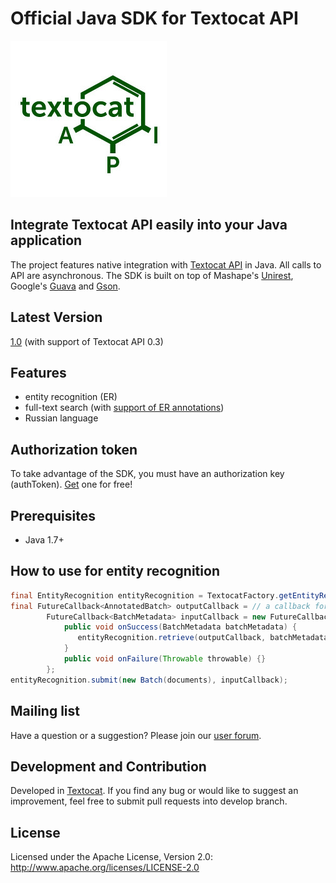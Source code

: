 Official Java SDK for Textocat API
==================================
[![textocat-logo](Textocat-logo-square.jpg)](http://textocat.com)

Integrate Textocat API easily into your Java application
--------------------------------------------------------
The project features native integration with [Textocat API](http://docs.textocat.com) in Java. All calls to API are asynchronous. The SDK is built on top of Mashape's [Unirest](http://unirest.io), Google's [Guava](https://github.com/google/guava) and [Gson](https://github.com/google/gson).


Latest Version
--------------
[1.0](https://github.com/textocat/textocat-java-sdk/archive/1.0.zip) (with support of Textocat API 0.3)

Features
--------
* entity recognition (ER)
* full-text search (with [support of ER annotations](http://docs.textocat.com/search-query-syntax.pdf))
* Russian language

Authorization token
-------------------
To take advantage of the SDK, you must have an authorization key (authToken). [Get](http://textocat.com/#idSubscribe) one  for free!

Prerequisites
----------------------
* Java 1.7+

How to use for entity recognition
---------------------------------
```java
final EntityRecognition entityRecognition = TextocatFactory.getEntityRecognitionInstance("<YOUR_AUTH_TOKEN>");
final FutureCallback<AnnotatedBatch> outputCallback = // a callback for dealing with annotated documents ...
        FutureCallback<BatchMetadata> inputCallback = new FutureCallback<BatchMetadata>() {
            public void onSuccess(BatchMetadata batchMetadata) {
               entityRecognition.retrieve(outputCallback, batchMetadata);
            }
            public void onFailure(Throwable throwable) {}
        };
entityRecognition.submit(new Batch(documents), inputCallback);
```


Mailing list
------------

Have a question or a suggestion? Please join our [user forum](http://feedback.textocat.com).

Development and Contribution
----------------------------

Developed in [Textocat](https://github.com/textocat). If you find any bug or would like to suggest an improvement, feel free to submit pull requests into develop branch.


License
---------------------

Licensed under the Apache License, Version 2.0: http://www.apache.org/licenses/LICENSE-2.0
